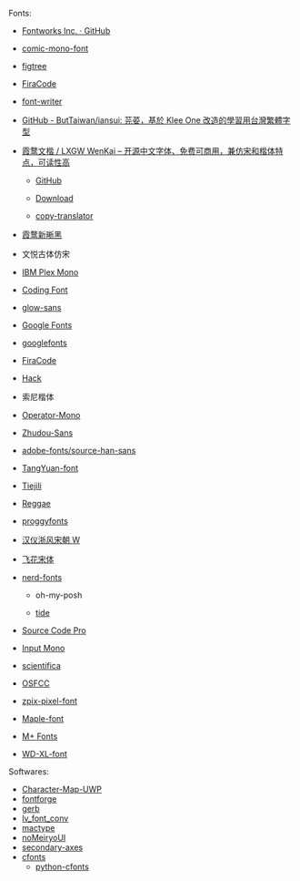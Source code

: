 Fonts:

- [Fontworks Inc. · GitHub](https://github.com/fontworks-fonts/)

- [comic-mono-font](https://github.com/dtinth/comic-mono-font)

- [figtree](https://github.com/erikdkennedy/figtree)

- [FiraCode](https://github.com/tonsky/FiraCode)

- [font-writer](https://github.com/tonsky/font-writer)

- [GitHub - ButTaiwan/iansui: 芫荽，基於 Klee One 改造的學習用台灣繁體字型](https://github.com/ButTaiwan/iansui)

- [霞鹜文楷 / LXGW WenKai – 开源中文字体、免费可商用，兼仿宋和楷体特点，可读性高](https://www.appinn.com/lxgw-wenkai/)
  
  - [GitHub](https://github.com/lxgw/LxgwWenKai)
  
  - [Download](https://github.com/lxgw/LxgwWenKai)
  
  - [copy-translator](https://github.com/zu1k/copy-translator)

- [霞鹜新晰黑](https://github.com/lxgw/LxgwNeoXiHei)

- 文悦古体仿宋

- [IBM Plex Mono](https://www.ibm.com/plex/)

- [Coding Font](https://www.codingfont.com/)

- [glow-sans](https://github.com/welai/glow-sans)

- [Google Fonts](https://github.com/google/fonts)

- [googlefonts](https://github.com/googlefonts)

- [FiraCode](https://github.com/tonsky/FiraCode)

- [Hack](https://github.com/source-foundry/Hack)

- 索尼楷体

- [Operator-Mono](https://github.com/keyding/Operator-Mono)

- [Zhudou-Sans](https://github.com/Buernia/Zhudou-Sans)

- [adobe-fonts/source-han-sans](https://github.com/adobe-fonts/source-han-sans)

- [TangYuan-font](https://github.com/NightFurySL2001/TangYuan-font)

- [Tiejili](https://github.com/Buernia/Tiejili)

- [Reggae](https://github.com/fontworks-fonts/Reggae)

- [proggyfonts](https://github.com/bluescan/proggyfonts)

- [汉仪浙风宋朝 W](https://www.hanyi.com.cn/productdetail?id=9143&type=0)

- [飞花宋体](https://github.com/Skr-ZERO/FlyFlowerSong)

- [nerd-fonts](https://github.com/ryanoasis/nerd-fonts)
  
  - oh-my-posh

  - [tide](https://github.com/IlanCosman/tide)
  
- [Source Code Pro](https://github.com/adobe-fonts/source-code-pro)

- [Input Mono](https://input.djr.com/)

- [scientifica](https://github.com/nerdypepper/scientifica)

- [OSFCC](https://github.com/DrXie/OSFCC)

- [zpix-pixel-font](https://github.com/SolidZORO/zpix-pixel-font)

- [Maple-font](https://github.com/subframe7536/Maple-font)

- [M+ Fonts](https://github.com/coz-m/MPLUS_FONTS)

- [WD-XL-font](https://github.com/NightFurySL2001/WD-XL-font)

Softwares:

- [Character-Map-UWP](https://github.com/character-map-uwp/Character-Map-UWP)
- [fontforge](https://github.com/fontforge/fontforge)
- [gerb](https://github.com/epilys/gerb)
- [lv_font_conv](https://github.com/lvgl/lv_font_conv)
- [mactype](https://github.com/snowie2000/mactype)
- [noMeiryoUI](https://github.com/Tatsu-syo/noMeiryoUI)
- [secondary-axes](https://github.com/welai/secondary-axes)
- [cfonts](https://github.com/dominikwilkowski/cfonts)
  - [python-cfonts](https://github.com/frostming/python-cfonts)
